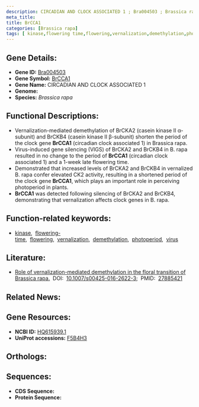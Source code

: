 ```yaml
---
description: CIRCADIAN AND CLOCK ASSOCIATED 1 ; Bra004503 ; Brassica rapa
meta_title:
title: BrCCA1
categories: [Brassica rapa]
tags: [ kinase,flowering time,flowering,vernalization,demethylation,photoperiod,virus ]
---
```


## Gene Details:
- **Gene ID:** [Bra004503]()
- **Gene Symbol:** <u>BrCCA1</u>
- **Gene Name:** CIRCADIAN AND CLOCK ASSOCIATED 1
- **Genome:** 
- **Species:** *Brassica rapa*

## Functional Descriptions:
   - Vernalization-mediated demethylation of BrCKA2 (casein kinase II α-subunit) and BrCKB4 (casein kinase II β-subunit) shorten the period of the clock gene **BrCCA1** (circadian clock associated 1) in Brassica rapa.
   - Virus-induced gene silencing (VIGS) of BrCKA2 and BrCKB4 in B. rapa resulted in no change to the period of **BrCCA1** (circadian clock associated 1) and a 1-week late flowering time.
   - Demonstrated that increased levels of BrCKA2 and BrCKB4 in vernalized B. rapa confer elevated CK2 activity, resulting in a shortened period of the clock gene **BrCCA1**, which plays an important role in perceiving photoperiod in plants.
   - **BrCCA1** was detected following silencing of BrCKA2 and BrCKB4, demonstrating that vernalization affects clock genes in B. rapa.

## Function-related keywords:
   - [kinase](/tags/kinase/),&nbsp;&nbsp;[flowering-time](/tags/flowering-time/),&nbsp;&nbsp;[flowering](/tags/flowering/),&nbsp;&nbsp;[vernalization](/tags/vernalization/),&nbsp;&nbsp;[demethylation](/tags/demethylation/),&nbsp;&nbsp;[photoperiod](/tags/photoperiod/),&nbsp;&nbsp;[virus](/tags/virus/)

## Literature:
   - [Role of vernalization-mediated demethylation in the floral transition of Brassica rapa.](https://www.doi.org/10.1007/s00425-016-2622-3)&nbsp;&nbsp;DOI:&nbsp;&nbsp;[10.1007/s00425-016-2622-3](https://www.doi.org/10.1007/s00425-016-2622-3);&nbsp;&nbsp;PMID:&nbsp;&nbsp;[27885421](https://pubmed.ncbi.nlm.nih.gov/27885421/)

## Related News:

## Gene Resources:
- **NCBI ID:**  [HQ615939.1](https://www.ncbi.nlm.nih.gov/search/all/?term=HQ615939.1)
- **UniProt accessions:**  [F5B4H3](https://www.uniprot.org/uniprotkb/F5B4H3/entry)

## Orthologs:

## Sequences:
- **CDS Sequence:**
- **Protein Sequence:**
